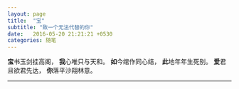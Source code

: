 ```yaml
---
layout: page
title:  "宝"
subtitle: "致一个无法代替的你"
date:   2016-05-20 21:21:21 +0530
categories: 随笔
---
```


**宝**书玉剑挂高阁，
**我**心唯只与天和。
**如**今绾作同心结，
**此**地年年生死别。
**爱**君且欲君先达，
**你**落平沙翔林意。

---